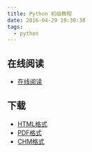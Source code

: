 ```yaml
---
title: Python 初级教程
date: 2016-04-29 19:30:38
tags:
  - python
---
```



## 在线阅读 ##

+ [在线阅读](http://www.crifan.com/files/doc/docbook/python_beginner_tutorial/release/html/python_beginner_tutorial.html)

## 下载 ##

+ [HTML格式](http://www.crifan.com/files/doc/docbook/python_beginner_tutorial/release/html/python_beginner_tutorial.html.7z)
+ [PDF格式](http://www.crifan.com/files/doc/docbook/python_beginner_tutorial/release/pdf/python_beginner_tutorial.pdf)
+ [CHM格式](http://www.crifan.com/files/doc/docbook/python_beginner_tutorial/release/chm/python_beginner_tutorial.chm)
